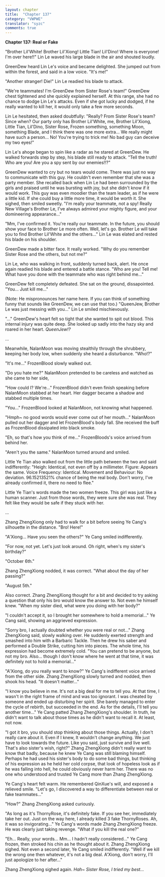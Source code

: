 ```yaml
---
layout: chapter
title:  "Chapter 137"
category: "VWPWE"
translator: "syzc"
comments: true
---
```


**Chapter 137: Real or Fake**

"Brother Lil'White! Brother Lil'Xiong! Little Tian! Lil'Dino! Where is everyone! I'm over here!!" Lin Le waved his large blade in the air and shouted loudly.

GreenDew heard Lin Le's voice and became delighted. She jumped out from within the forest, and said in a low voice. "It's me!"

"Another stranger! Die!" Lin Le readied his blade to attack.

"We're teammates! I'm GreenDew from Sister Rose's team!" GreenDew chest tightened and she quickly explained herself. At this range, she had no chance to dodge Lin Le's attacks. Even if she got lucky and dodged, if he really wanted to kill her, it would only take a few more seconds.

Lin Le hesitated, then asked doubtfully: "Really? From Sister Rose's team? Since when? Our party only has Brother Lil'White, me, Brother Lil'Xiong, Little Tian, Lil'Dino, Sister Rose, Frozen something, something Moon, something Blade, and I think there was one more extra... We really might have such a person... No! You're trying to trick me! No bad guy can deceive my two eyes!"

Lin Le's ahoge began to spin like a radar as he stared at GreenDew. He walked forwards step by step, his blade still ready to attack. "Tell the truth! Who are you! Are you a spy sent by our enemies!!?"

GreenDew wanted to cry but no tears would come. There was just no way to communicate with this guy. He couldn't even remember that she was a party member. She recalled back when Lin Le had been surrounded by the girls and praised until he was bursting with joy, but she didn't know if it would work. This guy was even moodier than the team leader, as if he were a little kid. If she could buy a little more time, it would be worth it. She sighed, then smiled sweetly. "I'm really your teammate, not a spy! Really New Village's Brother Le, I've always admired your mighty figure, and your domineering appearance..."

"Mm, I've confirmed it. You're really our teammate. In the future, you should show your face to Brother Le more often. Well, let's go. Brother Le will take you to find Brother Lil'White and the others..." Lin Le was elated and rested his blade on his shoulder. 

GreenDew made a bitter face. It really worked. "Why do you remember Sister Rose and the others, but not me?"

Lin Le, who was walking in front, suddenly turned back, alert. He once again readied his blade and entered a battle stance. "Who are you! Tell me! What have you done with the teammate who was right behind me..."

GreenDew felt completely defeated. She sat on the ground, dissapointed. "You... Just kill me..."

(Note: He mispronounces her name here. If you can think of something funny that sounds like GreenDew, we can use that too.)
"QueenJew, Brother Le was just messing with you..." Lin Le smiled mischievously.

"..." GreenDew's heart felt so tight that she wanted to spit out blood. This internal injury was quite deep. She looked up sadly into the hazy sky and roared in her heart. *QueenJew!?*

...

Meanwhile, NalanMoon was moving stealthily through the shrubbery, keeping her body low, when suddenly she heard a disturbance. "Who!?"

"It's me..." FrozenBlood slowly walked out.

"Do you hate me?" NalanMoon pretended to be careless and watched as she came to her side, 

"How could I? We're..." FrozenBlood didn't even finish speaking before NalanMoon stabbed at her heart. Her dagger became a shadow and stabbed multiple times.

"You..." FrozenBlood looked at NalanMoon, not knowing what happened.

"Hmph~ no good words would ever come out of her mouth..." NalanMoon pulled out her dagger and let FrozenBlood's body fall. She received the buff as FrozenBlood dissipated into black smoke.

"Eh, so that's how you think of me..." FrozenBloods's voice arrived from behind her.

"Aren't you the same." NalanMoon turned around and smiled.

Little Ye Tian also walked out from the little path between the two and said indifferently: "Heigh: Identical, not even off by a millimeter. Figure: Appears the same. Voice Frequency: Identical. Movement and Behaviour: No deviation. 96.15213521% chance of being the real body. Don't worry, I've already confirmed it, there no need to flee."

Little Ye Tian's words made the two women freeze. This girl was just like a human scanner. Just from those words, they were sure she was real. They felt like they would be safe if they stuck with her.

...

Zhang ZhengXiong only had to walk for a bit before seeing Ye Cang's silhouette in the distance. "Bro! Here!"

"A'Xiong... Have you seen the others?" Ye Cang smiled indifferently.

"For now, not yet. Let's just look around. Oh right, when's my sister's birthday?"

"October 6th."

Zhang ZhengXiong nodded, it was correct. "What about the day of her passing?"

"August 5th."

Also correct. Zhang ZhengXiong thought for a bit and decided to try asking a question that only his bro would know the answer to. Not even he himself knew. "When my sister died, what were you doing with her body?"

"I couldn't accept it, so I brought her somewhere to hold a memorial..." Ye Cang said, showing an aggrieved expression.

"Sorry bro, I actually doubted whether you were real or not..." Zhang ZhengXiong said, slowly walking over. He suddenly exerted strength and smashed into him with a Barbaric Tackle. Then he drew his saber and performed a Double Strike, cutting him into pieces. The whole time, his expression had become extremely cold. "You can pretend to be anyone, but not my bro. Also... though I don't know where he went at that time, it was definitely not to hold a memorial..."

"A'Xiong, do you really want to know?" Ye Cang's indifferent voice arrived from the other side. Zhang ZhengXiong slowly turned and nodded, then shook his head. "It doesn't matter..."

"I know you believe in me. It's not a big deal for me to tell you. At that time, I wasn't in the right frame of mind and was too ignorant. I was cheated by someone and ended up disturbing her spirit. She barely managed to enter the cycle of rebirth, but succeeded in the end. As for the details, I'll tell you another time..." Ye Cang patted Zhang ZhengXiong's shoulder. In truth, he didn't want to talk about those times as he didn't want to recall it. At least, not now.

"I got it bro, you should stop thinking about those things. Actually, I don't really care about it. Even if I knew, It wouldn't change anything. We just have to look towards the future. Like you said, just survive and live well. That's also sister's wish, right?" Zhang ZhengXiong didn't really want to know that badly, because he knew Ye Cang was still blaming himself. Perhaps he had used his sister's body to do some bad things, but thinking of his expression as he held her cold corpse, that look of hopeless look as if he was falling into hell, he could obviously never harm her. There was no one who understood and trusted Ye Cang more than Zhang ZhengXiong.

Ye Cang's heart felt warm. He remembered QinXue's will, and exposed a relieved smile. "Let's go, I discovered a way to differentiate between real or fake teammates..."

"How?" Zhang ZhengXiong asked curiously.

"As long as it's ThornyRose, it's definitely fake. If you see her, immediately take her out. Just on the way here, I already killed 3 fake ThornyRoses. Ah, it was so invigorating..." Ye Cang's words made Zhang ZhengXiong freeze. He was clearly just taking revenge. "What if you kill the real one?"

"Eh... Really, your words... Mm... I hadn't really considered..." Ye Cang frozen, then stroked his chin as he thought about it. Zhang ZhengXiong sighed. Not even a second later, Ye Cang smiled indifferently. "Well if we kill the wrong one then whatever, it's not a big deal. A'Xiong, don't worry, I'll just apologize to her after..."

Zhang ZhengXiong sighed again. *Hah~ Sister Rose, I tried my best...*
